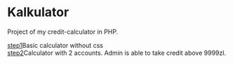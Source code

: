 # Kalkulator
Project of my credit-calculator in PHP.

<a href="https://github.com/przemuszgodus/Kalkulator/tree/step-1">step1</a>Basic calculator without css</br>
<a href="https://github.com/przemuszgodus/Kalkulator/tree/step-2">step2</a>Calculator with 2 accounts. Admin is able to take credit above 9999zl.
